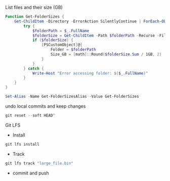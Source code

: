 List files and their size (GB)
```powershell
Function Get-FolderSizes {
    Get-ChildItem -Directory -ErrorAction SilentlyContinue | ForEach-Object {
        try {
            $folderPath = $_.FullName
            $folderSize = Get-ChildItem -Path $folderPath -Recurse -File -ErrorAction SilentlyContinue | Measure-Object -Property Length -Sum -ErrorAction SilentlyContinue
            if ($folderSize) {
                [PSCustomObject]@{
                    Folder = $folderPath
                    Size_GB = [math]::Round($folderSize.Sum / 1GB, 2)
                }
            }
        } catch {
            Write-Host "Error accessing folder: $($_.FullName)"
        }
    }
}

Set-Alias -Name Get-FolderSizesAlias -Value Get-FolderSizes

```

undo local commits and keep changes
```powershell
git reset --soft HEAD^
```

Git LFS
- Install
```powershell
git lfs install
```
- Track
```powershell
git lfs track "large_file.bin"
```
- commit and push